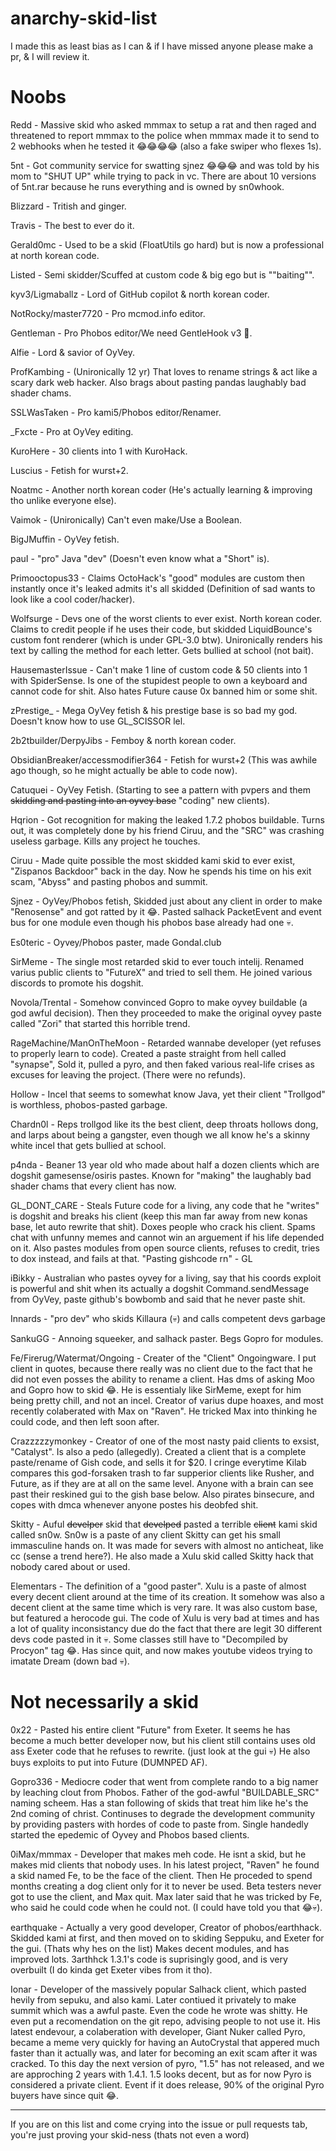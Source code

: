 # anarchy-skid-list
I made this as least bias as I can & if I have missed anyone please make a pr, & I will review it.

# Noobs

Redd - Massive skid who asked mmmax to setup a rat and then raged and threatened to report mmmax to the police when mmmax made it to send to 2 webhooks when he tested it 😂😂😂😂 (also a fake swiper who flexes 1s).

5nt - Got community service for swatting sjnez 😂😂😂 and was told by his mom to "SHUT UP" while trying to pack in vc. There are about 10 versions of 5nt.rar because he runs everything and is owned by sn0whook.

Blizzard - Tritish and ginger.

Travis - The best to ever do it.

Gerald0mc - Used to be a skid (FloatUtils go hard) but is now a professional at north korean code.

Listed - Semi skidder/Scuffed at custom code & big ego but is ""baiting"".

kyv3/Ligmaballz - Lord of GitHub copilot & north korean coder.

NotRocky/master7720 - Pro mcmod.info editor.

Gentleman - Pro Phobos editor/We need GentleHook v3 :pray:.

Alfie - Lord & savior of OyVey.

ProfKambing - (Unironically 12 yr) That loves to rename strings & act like a scary dark web hacker. Also brags about pasting pandas laughably bad shader chams.

SSLWasTaken - Pro kami5/Phobos editor/Renamer.

\_Fxcte - Pro at OyVey editing.

KuroHere - 30 clients into 1 with KuroHack.

Luscius - Fetish for wurst+2.

Noatmc - Another north korean coder (He's actually learning & improving tho unlike everyone else).

Vaimok - (Unironically) Can't even make/Use a Boolean.

BigJMuffin - OyVey fetish.

pauI - "pro" Java "dev" (Doesn't even know what a "Short" is).

Primooctopus33 - Claims OctoHack's "good" modules are custom then instantly once it's leaked admits it's all skidded (Definition of sad wants to look like a cool coder/hacker).

Wolfsurge - Devs one of the worst clients to ever exist. North korean coder. Claims to credit people if he uses their code, but skidded LiquidBounce's custom font renderer (which is under GPL-3.0 btw). Unironically renders his text by calling the method for each letter. Gets bullied at school (not bait).

HausemasterIssue - Can't make 1 line of custom code & 50 clients into 1 with SpiderSense. Is one of the stupidest people to own a keyboard and cannot code for shit. Also hates Future cause 0x banned him or some shit.

zPrestige_ - Mega OyVey fetish & his prestige base is so bad my god. Doesn't know how to use GL_SCISSOR lel.

2b2tbuilder/DerpyJibs - Femboy & north korean coder.

ObsidianBreaker/accessmodifier364 - Fetish for wurst+2 (This was awhile ago though, so he might actually be able to code now).

Catuquei - OyVey Fetish. (Starting to see a pattern with pvpers and them ~~skidding and pasting into an oyvey base~~ "coding" new clients).

Hqrion - Got recognition for making the leaked 1.7.2 phobos buildable. Turns out, it was completely done by his friend Ciruu, and the "SRC" was crashing useless garbage. Kills any project he touches.

Ciruu - Made quite possible the most skidded kami skid to ever exist, "Zispanos Backdoor" back in the day. Now he spends his time on his exit scam, "Abyss" and pasting phobos and summit.

Sjnez - OyVey/Phobos fetish, Skidded just about any client in order to make "Renosense" and got ratted by it 😂. Pasted salhack PacketEvent and event bus for one module even though his phobos base already had one 💀.

Es0teric - Oyvey/Phobos paster, made Gondal.club

SirMeme - The single most retarded skid to ever touch intelij. Renamed varius public clients to "FutureX" and tried to sell them. He joined various discords to promote his dogshit.

Novola/Trental - Somehow convinced Gopro to make oyvey buildable (a god awful decision). Then they proceeded to make the original oyvey paste called "Zori" that started this horrible trend.

RageMachine/ManOnTheMoon - Retarded wannabe developer (yet refuses to properly learn to code). Created a paste straight from hell called "synapse", Sold it, pulled a pyro, and then faked various real-life crises as excuses for leaving the project. (There were no refunds).

Hollow - Incel that seems to somewhat know Java, yet their client "Trollgod" is worthless, phobos-pasted garbage.

Chardn0l - Reps trollgod like its the best client, deep throats hollows dong, and larps about being a gangster, even though we all know he's a skinny white incel that gets bullied at school.

p4nda - Beaner 13 year old who made about half a dozen clients which are dogshit gamesense/osiris pastes. Known for "making" the laughably bad shader chams that every client has now.

GL_DONT_CARE - Steals Future code for a living, any code that he "writes" is dogshit and breaks his client (keep this man far away from new konas base, let auto rewrite that shit). Doxes people who crack his client. Spams chat with unfunny memes and cannot win an arguement if his life depended on it. Also pastes modules from open source clients, refuses to credit, tries to dox instead, and fails at that. "Pasting gishcode rn" - GL

iBikky - Australian who pastes oyvey for a living, say that his coords exploit is powerful and shit when its actually a dogshit Command.sendMessage from OyVey, paste github's bowbomb and said that he never paste shit. 

Innards - "pro dev" who skids Killaura (💀) and calls competent devs garbage

SankuGG - Annoing squeeker, and salhack paster. Begs Gopro for modules.

Fe/Firerug/Watermat/Ongoing - Creater of the "Client" Ongoingware. I put client in quotes, because there really was no client due to the fact that he did not even posses the ability to rename a client. Has dms of asking Moo and Gopro how to skid 😂. He is essentialy like SirMeme, exept for him being pretty chill, and not an incel. Creator of varius dupe hoaxes, and most recently colaberated with Max on "Raven". He tricked Max into thinking he could code, and then left soon after.

Crazzzzzymonkey - Creator of one of the most nasty paid clients to exsist, "Catalyst". Is also a pedo (allegedly). Created a client that is a complete paste/rename of Gish code, and sells it for $20. I cringe everytime Kilab compares this god-forsaken trash to far supperior clients like Rusher, and Future, as if they are at all on the same level. Anyone with a brain can see past their reskined gui to the gish base below. Also pirates binsecure, and copes with dmca whenever anyone postes his deobfed shit.

Skitty - Auful ~~develper~~ skid that ~~develped~~ pasted a terrible ~~client~~ kami skid called sn0w. Sn0w is a paste of any client Skitty can get his small immasculine hands on. It was made for severs with almost no anticheat, like cc (sense a trend here?). He also made a Xulu skid called Skitty hack that nobody cared about or used.

Elementars - The definition of a "good paster". Xulu is a paste of almost every decent client around at the time of its creation. It somehow was also a decent client at the same time which is very rare. It was also custom base, but featured a herocode gui. The code of Xulu is very bad at times and has a lot of quality inconsistancy due do the fact that there are legit 30 different devs code pasted in it 💀. Some classes still have to "Decompiled by Procyon" tag 😂. Has since quit, and now makes youtube videos trying to imatate Dream (down bad 💀).

# Not necessarily a skid

0x22 - Pasted his entire client "Future" from Exeter. It seems he has become a much better developer now, but his client still contains uses old ass Exeter code that he refuses to rewrite. (just look at the gui 💀) He also buys exploits to put into Future (DUMNPED AF).

Gopro336 - Mediocre coder that went from complete rando to a big namer by leaching clout from Phobos. Father of the god-awful "BUILDABLE_SRC" naming scheem. Has a stan following of skids that treat him like he's the 2nd coming of christ. Continuses to degrade the development community by providing pasters with hordes of code to paste from. Single handedly started the epedemic of Oyvey and Phobos based clients.

0iMax/mmmax - Developer that makes meh code. He isnt a skid, but he makes mid clients that nobody uses. In his latest project, "Raven" he found a skid named Fe, to be the face of the client. Then He proceded to spend months creating a dog client only for it to never be used. Beta testers never got to use the client, and Max quit. Max later said that he was tricked by Fe, who said he could code when he could not. (I could have told you that 😂💀).

earthquake - Actually a very good developer, Creator of phobos/earthhack. Skidded kami at first, and then moved on to skiding Seppuku, and Exeter for the gui. (Thats why hes on the list) Makes decent modules, and has improved lots. 3arthhck 1.3.1's code is suprisingly good, and is very overbuilt (I do kinda get Exeter vibes from it tho).

Ionar - Developer of the massively popular Salhack client, which pasted hevily from sepuku, and also kami. Later contiued it privately to make summit which was a awful paste. Even the code he wrote was shitty. He even put a recomendation on the git repo, advising people to not use it. His latest endevour, a colaberation with developer, Giant Nuker called Pyro, became a meme very quickly for having an AutoCrystal that appered much faster than it actually was, and later for becoming an exit scam after it was cracked. To this day the next version of pyro, "1.5" has not released, and we are approching 2 years with 1.4.1. 1.5 looks decent, but as for now Pyro is considered a private client. Event if it does release, 90% of the original Pyro buyers have since quit 😂.

---

If you are on this list and come crying into the issue or pull requests tab, you're just proving your skid-ness (thats not even a word)

